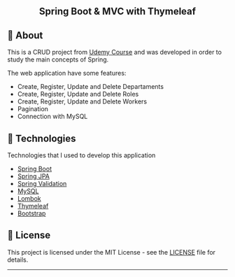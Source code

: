 <h2 align="center">
    Spring Boot & MVC with Thymeleaf
</h2>

## 🚚 About

This is a CRUD project from [Udemy Course](https://www.udemy.com/course/spring-boot-mvc-com-thymeleaf/) and was developed in order to study the main concepts of Spring.

The web application have some features:

- Create, Register, Update and Delete Departaments
- Create, Register, Update and Delete Roles
- Create, Register, Update and Delete Workers
- Pagination
- Connection with MySQL

## 🚀 Technologies

Technologies that I used to develop this application

- [Spring Boot](https://spring.io/projects/spring-boot)
- [Spring JPA](https://spring.io/projects/spring-data-jpa)
- [Spring Validation](https://spring.io/guides/gs/validating-form-input/)
- [MySQL](https://www.mysql.com/)
- [Lombok](https://projectlombok.org/)
- [Thymeleaf](https://www.thymeleaf.org/)
- [Bootstrap](https://getbootstrap.com/)

## 📝 License
This project is licensed under the MIT License - see the [LICENSE](LICENSE) file for details.

---